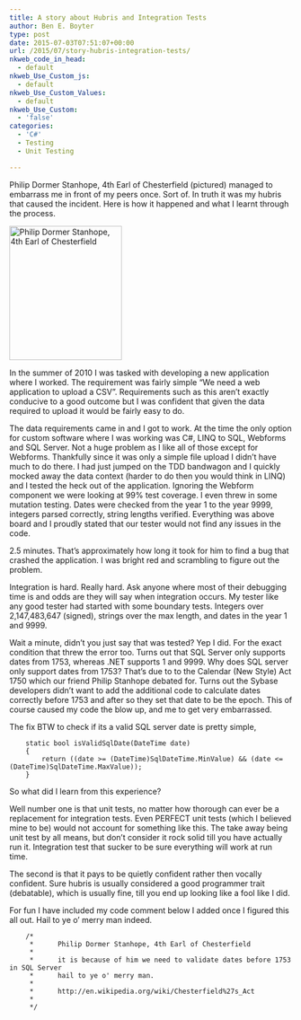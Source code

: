 ```yaml
---
title: A story about Hubris and Integration Tests
author: Ben E. Boyter
type: post
date: 2015-07-03T07:51:07+00:00
url: /2015/07/story-hubris-integration-tests/
nkweb_code_in_head:
  - default
nkweb_Use_Custom_js:
  - default
nkweb_Use_Custom_Values:
  - default
nkweb_Use_Custom:
  - 'false'
categories:
  - 'C#'
  - Testing
  - Unit Testing

---
```

Philip Dormer Stanhope, 4th Earl of Chesterfield (pictured) managed to embarrass me in front of my peers once. Sort of. In truth it was my hubris that caused the incident. Here is how it happened and what I learnt through the process.

[<img class="alignnone size-full wp-image-1308" src="http://www.boyter.org/wp-content/uploads/2016/08/200px-Philip_Stanhope_4th_Earl_of_Chesterfield.png" alt="Philip Dormer Stanhope, 4th Earl of Chesterfield" width="200" height="239" />][1]

In the summer of 2010 I was tasked with developing a new application where I worked. The requirement was fairly simple &#8220;We need a web application to upload a CSV&#8221;. Requirements such as this aren&#8217;t exactly conducive to a good outcome but I was confident that given the data required to upload it would be fairly easy to do.

The data requirements came in and I got to work. At the time the only option for custom software where I was working was C#, LINQ to SQL, Webforms and SQL Server. Not a huge problem as I like all of those except for Webforms. Thankfully since it was only a simple file upload I didn&#8217;t have much to do there. I had just jumped on the TDD bandwagon and I quickly mocked away the data context (harder to do then you would think in LINQ) and I tested the heck out of the application. Ignoring the Webform component we were looking at 99% test coverage. I even threw in some mutation testing. Dates were checked from the year 1 to the year 9999, integers parsed correctly, string lengths verified. Everything was above board and I proudly stated that our tester would not find any issues in the code.

2.5 minutes. That&#8217;s approximately how long it took for him to find a bug that crashed the application. I was bright red and scrambling to figure out the problem.

Integration is hard. Really hard. Ask anyone where most of their debugging time is and odds are they will say when integration occurs. My tester like any good tester had started with some boundary tests. Integers over 2,147,483,647 (signed), strings over the max length, and dates in the year 1 and 9999.

Wait a minute, didn&#8217;t you just say that was tested? Yep I did. For the exact condition that threw the error too. Turns out that SQL Server only supports dates from 1753, whereas .NET supports 1 and 9999. Why does SQL server only support dates from 1753? That&#8217;s due to to the Calendar (New Style) Act 1750 which our friend Philip Stanhope debated for. Turns out the Sybase developers didn&#8217;t want to add the additional code to calculate dates correctly before 1753 and after so they set that date to be the epoch. This of course caused my code the blow up, and me to get very embarrassed.

The fix BTW to check if its a valid SQL server date is pretty simple,

    
        static bool isValidSqlDate(DateTime date)
        {
            return ((date >= (DateTime)SqlDateTime.MinValue) && (date <= (DateTime)SqlDateTime.MaxValue));
        }
    

So what did I learn from this experience?

Well number one is that unit tests, no matter how thorough can ever be a replacement for integration tests. Even PERFECT unit tests (which I believed mine to be) would not account for something like this. The take away being unit test by all means, but don&#8217;t consider it rock solid till you have actually run it. Integration test that sucker to be sure everything will work at run time.

The second is that it pays to be quietly confident rather then vocally confident. Sure hubris is usually considered a good programmer trait (debatable), which is usually fine, till you end up looking like a fool like I did.

For fun I have included my code comment below I added once I figured this all out. Hail to ye o&#8217; merry man indeed.

    
        /*
         *      Philip Dormer Stanhope, 4th Earl of Chesterfield
         *      
         *      it is because of him we need to validate dates before 1753 in SQL Server
         *      hail to ye o' merry man.
         * 
         *      http://en.wikipedia.org/wiki/Chesterfield%27s_Act
         *
         */

 [1]: http://www.boyter.org/wp-content/uploads/2016/08/200px-Philip_Stanhope_4th_Earl_of_Chesterfield.png